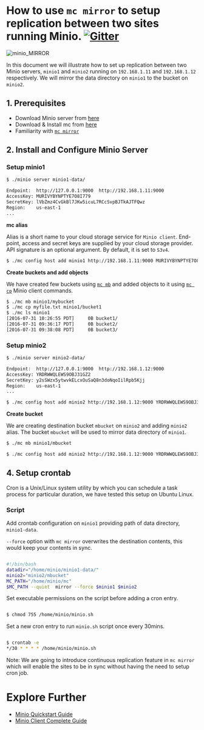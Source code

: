 # How to use ``mc mirror`` to setup replication between two sites running Minio. [![Gitter](https://badges.gitter.im/Join%20Chat.svg)](https://gitter.im/minio/minio?utm_source=badge&utm_medium=badge&utm_campaign=pr-badge&utm_content=badge)

![minio_MIRROR](https://github.com/minio/minio/blob/master/docs/screenshots/miniomirror.jpeg?raw=true)


In this document we will illustrate how to set up replication between two Minio servers, `minio1` and `minio2` running on ``192.168.1.11`` and ``192.168.1.12`` respectively. We will mirror the data directory on `minio1` to the bucket on `minio2`.


## 1. Prerequisites

* Download Minio server from [here](https://docs.minio.io/docs/minio)
* Download & Install mc from [here](https://docs.minio.io/docs/minio-client-quickstart-guide)
* Familiarity with [``mc mirror``](https://docs.minio.io/docs/minio-client-complete-guide#mirror)

## 2. Install and Configure Minio Server

### Setup minio1

```sh
$ ./minio server minio1-data/

Endpoint:  http://127.0.0.1:9000  http://192.168.1.11:9000
AccessKey: MURIVYBYNPTYE7O8I779 
SecretKey: lVbZmz4CvGkBl7JKw5icuL7RCcSvpBJTkAJTFQwz
Region:    us-east-1
...
```
**mc alias**

Alias is a short name to your cloud storage service  for ``Minio client``. End-point, access and secret keys are supplied by your cloud storage provider. API signature is an optional argument. By default, it is set to ``S3v4``.

```sh
$ ./mc config host add minio1 http://192.168.1.11:9000 MURIVYBYNPTYE7O8I779 lVbZmz4CvGkBl7JKw5icuL7RCcSvpBJTkAJTFQwz
```

**Create buckets and add objects**

We have created few buckets using [``mc mb``](https://docs.minio.io/docs/minio-client-complete-guide#mb) and added objects to it using [``mc cp``](https://docs.minio.io/docs/minio-client-complete-guide#cp) Minio client commands. 

```sh
$ ./mc mb minio1/mybucket
$ ./mc cp myfile.txt minio1/bucket1
$ ./mc ls minio1
[2016-07-31 10:26:55 PDT]     0B bucket1/
[2016-07-31 09:36:17 PDT]     0B bucket2/
[2016-07-31 09:38:08 PDT]     0B bucket3/
```

### Setup minio2 

```sh
$ ./minio server minio2-data/

Endpoint:  http://127.0.0.1:9000  http://192.168.1.12:9000
AccessKey: YRDRWWQLEWS9OBJ31GZ2
SecretKey: y2sSWzx5ytwvkELcxOuSaQ8n3doNqoIilRpb5Kjj
Region:    us-east-1
...
```

```sh
$ ./mc config host add minio2 http://192.168.1.12:9000 YRDRWWQLEWS9OBJ31GZ2 y2sSWzx5ytwvkELcxOuSaQ8n3doNqoIilRpb5Kjj
```

**Create bucket**

We are creating destination bucket ``mbucket`` on ``minio2`` and adding ``minio2`` alias. The bucket ``mbucket`` will be used to mirror data directory of ``minio1``. 

```sh
$ ./mc mb minio1/mbucket
```

```sh
$ ./mc config host add minio2 http://192.168.1.12:9000 YRDRWWQLEWS9OBJ31GZ2 y2sSWzx5ytwvkELcxOuSaQ8n3doNqoIilRpb5Kjj

```

## 4. Setup crontab
Cron is a Unix/Linux system utility by which you can schedule a task process for particular duration, we have tested this setup on Ubuntu Linux.


### Script

Add crontab configuration on `minio1` providing path of data directory, ``minio1-data``. 

``--force`` option with ``mc mirror``  overwrites the destination contents, this would keep your contents in sync. 

```sh

#!/bin/bash
datadir="/home/minio/minio1-data/"
minio2="minio2/mbucket"
MC_PATH="/home/minio/mc"
$MC_PATH --quiet  mirror --force $minio1 $minio2

```

Set executable permissions on the script before adding a cron entry.

```sh

$ chmod 755 /home/minio/minio.sh
```

Set a new cron entry to run ``minio.sh`` script once every 30mins.

```sh

$ crontab -e
*/30 * * * * /home/minio/minio.sh 
```

Note: We are going to introduce continuous replication feature in `mc mirror` which will enable the sites to be in sync without having the need to setup cron job.

# Explore Further
* [Minio Quickstart Guide](https://docs.minio.io/docs/minio-quickstart-guide)
* [Minio Client Complete Guide](https://docs.minio.io/docs/minio-client-complete-guide)
